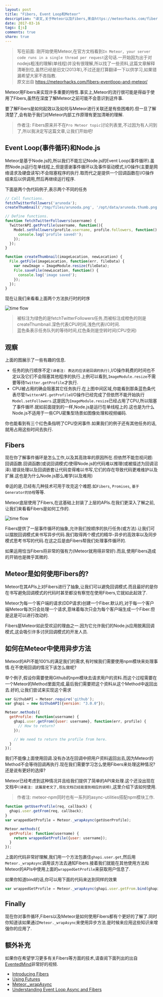 ```yaml
---
layout: post
title: "Fibers, Event Loop和Meteor"
description: "译文,关于Meteor以及Fibers,来自https://meteorhacks.com/fibers-eventloop-and-meteor/"
date: 2017-03-16
tags: [js]
comments: true
share: true
---
```


> 写在前面: 刚开始使用Meteor,在官方文档看到`In Meteor, your server code runs in a single thread per request`这句话.一开始因为出于对nodejs粗浅的理解(单线程)并没有很理解,所以找了一些资料,这篇文章解释清晰到位,虽然已经是旧文(2013年),不过还是打算翻译一下以供学习,如果错漏希望大家不吝指教.  
> 原文出自 https://meteorhacks.com/fibers-eventloop-and-meteor/

Meteor用Fibers来实现许多重要的特性.事实上,Meteor的流行很可能是得益于使用了Fibers,虽然在深度了解Meteor之前可能不会意识到这件事.

要了解Fibers是如何起效以及如何与Meteor进行关联还是有些困难的.但一旦了解清楚了,会有助于我们对Meteor内部工作原理有更加清晰的理解.

> 作者注: Fibers原来并不在`Pro Meteor topic`讨论列表里,不过因为有人问到了,所以我决定写这篇文章,让我们开始吧!

## Event Loop(事件循环)和Node.js

Meteor是基于Node.js的,所以我们不能忘记Node.js的Event Loop(事件循环).虽然Node.js运行在单线程上,但是感谢事件循环以及事件驱动模式,I/O操作(主要是网络请求及硬盘读写)不会阻塞程序的执行.取而代之是提供一个回调函数在I/O操作结束后以供调用,然后再继续运行程序.

下面是两个伪代码例子,表示两个不同的任务

```js
// Call functions.
fetchTwitterFollowers('arunoda');
createThumbnail('/tmp/files/arunoda.png', '/opt/data/arunoda.thumb.png');

// Define functions.
function fetchTwitterFollowers(username) {
  TwitterAPI.getProfile(username, function(){
    Model.setFollowers(profile.username, profile.followers, function() {
      console.log('profile saved!');
    });
  });
}

function createThumbnail(imageLocation, newLocation) {
  File.getFile(imageLocation, function(err, fileData) {
    var newImage = ImageModule.resize(fileData);
    File.saveFile(newLocation, function() {
      console.log('image saved');
    });
  });
}
```

现在让我们来看看上面两个方法执行时的时序

![time flow](/images/2017-03/time-flow.png "time flow")

> 被标注为绿色的是fetchTwitterFollowers任务,而被标注成橙色的则是createThumbnail.深色代表CPU时间,浅色代表I/O时间.  
> 蓝色条表示任务队列的等待时间,红色条则是空转时间(CPU空闲)

## 观察

上面的图展示了一些有趣的信息.

- 任务的执行顺序不定`(译者注: 表达的应该是回调的执行)`,I/O操作耗费的时间也不定以及它们不会阻塞其他程序的执行.上例可以看到,`ImageModule.resize`不需要等待`Twitter.getProfile`才执行.
- CPU被占用的确会阻塞其它任务执行.在上图中间区域,你能看到那条蓝色条代表尽管`TwitterAPI.getProfile`I/O操作已经完成了但依然不能开始执行`Model.setFollowers`.这是因为`ImageModule.resize`已经占用了CPU,所以阻塞了事件循环.就如前面提到的一样,Node.js是运行在单线程上的.这也是为什么Node.js不适用于一些CPU密集型场景如图像处理和视频编码.

你也能看到有三个红色条指明了CPU空闲事件.如果我们的例子还有其他任务的话,就用占用这些时间去执行.

## Fibers

现在你了解事件循环是怎么工作,以及其高效率的原因所在.但依然不能忽视问题: 回调函数.回调函数(或说回调模式)使得Node.js的代码难以推理(或被描述为回调沼泽).错误处理以及回调嵌套让代码变得难以书写,它们的存在导致代码更难维护以及扩展.这也是为什么Node.js那么难学(以及难用)

幸运的是,已经有几种技术可用于攻克这个难题.如`Fibers`, `Promises`, `基于Generator的协程`等等.

Meteor底层使用了Fibers,在这基础上封装了上层的APIs.在我们更深入了解之前,让我们来看看Fibers是如何工作的.

![time flow](/images/2017-03/time-flow2.png "time flow-fibers")

Fibers提供了一层事件循环的抽象,允许我们按顺序的执行任务(或方法).让我们可以摆脱回调模式来书写异步代码.我们取得两个模式的精华-异步的高效率以及同步模式思考书写的代码.在这之后是由Fibers帮我们处理事件循环的.

如果运用恰当Fibers将非常的强有力(Meteor就用得非常好).而且,使用Fibers造成的开销也是微乎其微的.

## Meteor是如何使用Fibers的?

Meteor在其APIs上对Fibers进行了抽象,让我们可以避免回调模式.而且最好的是你在书写避免回调模式的代码时甚至都没有察觉在使用Fibers,它就如此起效了.

Meteor为每一个客户端的请求(DDP请求)创建一个Fiber.默认的,对于每一个客户端Meteor每次只会处理一个请求,意味着每次只会为每个客户端生成一个Fiber.但是这是可以进行改动的.

Fibers是Meteor如此受欢迎的理由之一.因为它允许我们的Node.js应用脱离回调模式,这会吸引许多讨厌回调模式的开发人员.

## 如何在Meteor中使用异步方法

Meteor的API不能100%的满足我们的需求,有时候我们需要使用npm模块来处理事情.在不使用回调的情况下该怎么做呢?

举个例子,假设你需要使用Github的npm模块去请求用户的资料.而这个过程需要在一个Meteor的Method里面完成,最后我们需要把这个资料从这个Method中返回出去.好的,让我们尝试来实现这个需求

```js
var GithubAPI = Meteor.require('github');
var ghapi = new GithubAPI({version: "3.0.0"});

Meteor.methods({
  getProfile: function(username) {
    ghapi.user.getFrom({user: username}, function(err, profile) {
      // How to return?
    });

    // We need to return the profile from here.
  }
});
```

我们不能像上面使用回调.没有办法在回调中把用户资料返回出去,因为Meteor的Method不会等待回调再执行.现在我们需要学习怎么使用Fibers来处理这种情况?还是说有更好的选择?

Meteor已经考虑到这种情况并且给我们提供了简单的API来处理.这个还没出现在文档中`(译者注: 这篇是老文了,现在文档已经能查到相应的说明)`,这里介绍下该如何使用.

> 作者注: meteor-npm同时也有一系列的async-utilities搭配npm模块工作.

```js
function getUserProfile(req, callback) {
  ghapi.user.getFrom(req, callback);
}
var wrappedGetProfile = Meteor._wrapAsync(getUserProfile);

Meteor.methods({
  getProfile: function(username) {
    return wrappedGetProfile({user: username});
  }
});
```

上面的代码非常好理解,我们用一个方法包裹住`ghapi.user.get`,然后用`Meteor._wrapAsync`调用该方法去通知Fibers.接着我们就能在其他使用方法和Meteor的APIs中使用上面的`wrappedGetProfile`来获取用户信息了.

如果你知道bind的话,你可以用下面的代码来达到同样的效果

```js
var wrappedGetProfile = Meteor._wrapAsync(ghapi.user.getFrom.bind(ghapi.user));
```

## Finally

现在你对事件循环,Fibers以及Meteor是如何使用Fibers都有个更好的了解了.同时你知道该如果通过`Meteor._wrapAsync`来使用异步方法.是时候来应用这些知识来增强你的应用了.

## 额外补充

如果你在希望学习更多有关Fibers等方面的技术,请查阅下面列出的出自[EventedMind](https://www.eventedmind.com/)非常好的视频.

- [Introducing Fibers](https://www.eventedmind.com/feed/nodejs-introducing-fibers)
- [Using Futures](https://www.eventedmind.com/items/nodejs-using-futures)
- [Meteor._wrapAsync](https://www.eventedmind.com/items/meteor-meteor-wrapasync)
- [Understanding Event Loop Async and Fibers](https://www.youtube.com/watch?v=AWJ8LIzQMHY)
